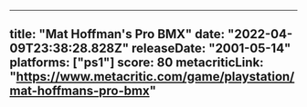 
---
title: "Mat Hoffman's Pro BMX"
date: "2022-04-09T23:38:28.828Z"
releaseDate: "2001-05-14"
platforms: ["ps1"]
score: 80
metacriticLink: "https://www.metacritic.com/game/playstation/mat-hoffmans-pro-bmx"
---
